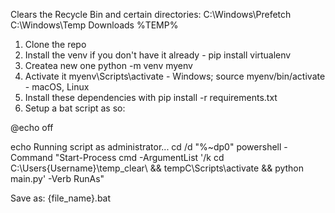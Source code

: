 
Clears the Recycle Bin and certain directories:
C:\Windows\Prefetch
C:\Windows\Temp
Downloads
%TEMP%

1. Clone the repo
2. Install the venv if you don't have it already - pip install virtualenv
3. Createa new one python -m venv myenv
4. Activate it myenv\Scripts\activate - Windows; source myenv/bin/activate - macOS, Linux
5. Install these dependencies with pip install -r requirements.txt
6. Setup a bat script as so:

@echo off

echo Running script as administrator...
cd /d "%~dp0"
powershell -Command "Start-Process cmd -ArgumentList '/k cd C:\Users\{Username}\temp_clear\ && tempC\Scripts\activate && python main.py' -Verb RunAs"

Save as: {file_name}.bat
